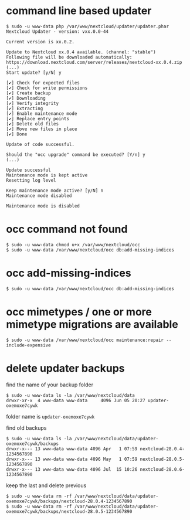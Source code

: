 # command line based updater
```
$ sudo -u www-data php /var/www/nextcloud/updater/updater.phar
Nextcloud Updater - version: vxx.0.0-44

Current version is xx.0.2.

Update to Nextcloud xx.0.4 available. (channel: "stable")
Following file will be downloaded automatically: https://download.nextcloud.com/server/releases/nextcloud-xx.0.4.zip
(...)
Start update? [y/N] y

[✔] Check for expected files
[✔] Check for write permissions
[✔] Create backup
[✔] Downloading
[✔] Verify integrity
[✔] Extracting
[✔] Enable maintenance mode
[✔] Replace entry points
[✔] Delete old files
[✔] Move new files in place
[✔] Done

Update of code successful.

Should the "occ upgrade" command be executed? [Y/n] y
(...)

Update successful
Maintenance mode is kept active
Resetting log level

Keep maintenance mode active? [y/N] n
Maintenance mode disabled

Maintenance mode is disabled

```

# occ command not found
```
$ sudo -u www-data chmod u+x /var/www/nextcloud/occ
$ sudo -u www-data /var/www/nextcloud/occ db:add-missing-indices
```

# occ add-missing-indices
```
$ sudo -u www-data /var/www/nextcloud/occ db:add-missing-indices
```

# occ mimetypes / one or more mimetype migrations are available
```
$ sudo -u www-data /var/www/nextcloud/occ maintenance:repair --include-expensive
```

# delete updater backups
find the name of your backup folder
```
$ sudo -u www-data ls -la /var/www/nextcloud/data
drwxr-xr-x  4 www-data www-data     4096 Jun 05 20:27 updater-oxemoxe7cywk
```
folder name is `updater-oxemoxe7cywk`  

find old backups
```
$ sudo -u www-data ls -la /var/www/nextcloud/data/updater-oxemoxe7cywk/backups
drwxr-x--- 13 www-data www-data 4096 Apr   1 07:59 nextcloud-28.0.4-1234567890
drwxr-x--- 13 www-data www-data 4096 May   1 07:59 nextcloud-28.0.5-1234567890
drwxr-x--- 13 www-data www-data 4096 Jul  15 10:26 nextcloud-28.0.6-1234567890

```
keep the last and delete previous
```
$ sudo -u www-data rm -rf /var/www/nextcloud/data/updater-oxemoxe7cywk/backups/nextcloud-28.0.4-1234567890
$ sudo -u www-data rm -rf /var/www/nextcloud/data/updater-oxemoxe7cywk/backups/nextcloud-28.0.5-1234567890
```